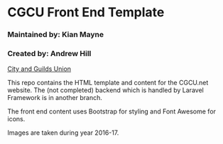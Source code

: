 # CGCU Front End Template

### Maintained by: Kian Mayne
### Created by: Andrew Hill

[City and Guilds Union](https://cgcu.net)

This repo contains the HTML template and content for the CGCU.net website.
The (not completed) backend which is handled by Laravel Framework is in another branch.

The front end content uses Bootstrap for styling and Font Awesome for icons.

Images are taken during year 2016-17.
